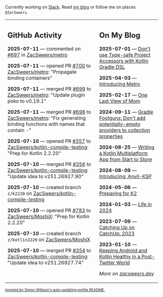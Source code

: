 Currently working on [Slack](https://slack.com/). Read [my blog](https://zacsweers.dev/) or follow me on places `@ZacSweers`.

<table><tr><td valign="top" width="60%">

## GitHub Activity
<!-- githubActivity starts -->
**2025-07-11** — commented on [#697](https://github.com/ZacSweers/metro/issues/697#issuecomment-3063731795) in [ZacSweers/metro](https://github.com/ZacSweers/metro)

**2025-07-11** — opened PR [#700](https://github.com/ZacSweers/metro/pull/700) to [ZacSweers/metro](https://github.com/ZacSweers/metro): "Propagate binding containers"

**2025-07-11** — merged PR [#699](https://github.com/ZacSweers/metro/pull/699) to [ZacSweers/metro](https://github.com/ZacSweers/metro): "Update plugin poko to v0.19.1"

**2025-07-11** — merged PR [#698](https://github.com/ZacSweers/metro/pull/698) to [ZacSweers/metro](https://github.com/ZacSweers/metro): "Fix generating binding functions with names that contain -"

**2025-07-10** — opened PR [#357](https://github.com/ZacSweers/kotlin-compile-testing/pull/357) to [ZacSweers/kotlin-compile-testing](https://github.com/ZacSweers/kotlin-compile-testing): "Prep for Kotlin 2.2.20"

**2025-07-10** — merged PR [#356](https://github.com/ZacSweers/kotlin-compile-testing/pull/356) to [ZacSweers/kotlin-compile-testing](https://github.com/ZacSweers/kotlin-compile-testing): "Update idea to v251.26927.90"

**2025-07-10** — created branch `z/k2220` on [ZacSweers/kotlin-compile-testing](https://github.com/ZacSweers/kotlin-compile-testing)

**2025-07-10** — opened PR [#783](https://github.com/ZacSweers/MoshiX/pull/783) to [ZacSweers/MoshiX](https://github.com/ZacSweers/MoshiX): "Prep for Kotlin 2.2.20"

**2025-07-10** — created branch `z/kotlin2220` on [ZacSweers/MoshiX](https://github.com/ZacSweers/MoshiX)

**2025-07-10** — merged PR [#354](https://github.com/ZacSweers/kotlin-compile-testing/pull/354) to [ZacSweers/kotlin-compile-testing](https://github.com/ZacSweers/kotlin-compile-testing): "Update idea to v251.26927.74"
<!-- githubActivity ends -->
</td><td valign="top" width="40%">

## On My Blog
<!-- blog starts -->
**2025-07-01** — [Don't use Type-safe Project Accessors with Kotlin Gradle DSL](https://www.zacsweers.dev/dont-use-type-safe-project-accessors-with-kotlin-gradle-dsl/)

**2025-04-03** — [Introducing Metro](https://www.zacsweers.dev/introducing-metro/)

**2025-02-17** — [One Last View of Mom](https://www.zacsweers.dev/one-last-view-of-mom/)

**2024-09-11** — [Gradle Footguns: Don't add potentially-empty providers to collection properties](https://www.zacsweers.dev/gradle-footgun-adding-empty-providers-to-collection-properties/)

**2024-08-25** — [Writing a Kotlin Multiplatform App from Start to Store](https://www.zacsweers.dev/writing-a-kotlin-multiplatform-app-from-start-to-store/)

**2024-08-09** — [Introducing: Anvil-KSP](https://www.zacsweers.dev/introducing-anvil-ksp/)

**2024-05-06** — [Preparing for K2](https://www.zacsweers.dev/preparing-for-k2/)

**2024-01-03** — [Life in 2024](https://www.zacsweers.dev/life-in-2024/)

**2023-07-09** — [Catching Up on CatchUp: 2023](https://www.zacsweers.dev/catching-up-on-catchup-2023/)

**2023-01-10** — [Keeping Android and Kotlin Healthy in a Post-Twitter World](https://www.zacsweers.dev/keeping-android-healthy/)
<!-- blog ends -->
_More on [zacsweers.dev](https://zacsweers.dev/)_
</td></tr></table>

<sub><a href="https://simonwillison.net/2020/Jul/10/self-updating-profile-readme/">Inspired by Simon Willison's auto-updating profile README.</a></sub>
